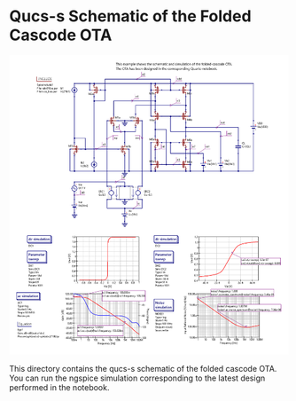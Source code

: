 # Qucs-s Schematic of the Folded Cascode OTA

![Simple OTA.](/Amplifiers/OTAs/Folded%20Cascode%20OTA/Simulations/qucs-s/Folded_cascode_OTA.png)

This directory contains the qucs-s schematic of the folded cascode OTA. You can run the ngspice simulation corresponding to the latest design performed in the notebook.
